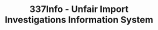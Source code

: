 ---
layout: default
bigquery: https://console.cloud.google.com/bigquery?p=patents-public-data&d=usitc_investigations&page=dataset&project=sheets-management-319211
citation: US International Trade Commission 337Info Unfair Import Investigations Information
  System
contributors: US International Trade Comission
cost: None
description: US International Trade Commission 337Info Unfair Import Investigations
  Information System contains data on investigations done under Section 337. Section
  337 declares the infringement of certain statutory intellectual property rights
  and other forms of unfair competition in import trade to be unlawful practices.
  Most Section 337 investigations involve allegations of patent or registered trademark
  infringement.
documentation: FAQ and tutorial available on the site
last_edit: Mon, 04 Apr 2022 19:10:40 GMT
location: https://pubapps2.usitc.gov/337external/
maintained_by: US International Trade Comission
schema_fields: '[''investigationNo'', ''patentNumbers'', ''reportingRequirements'',
  ''actualEndDateEvidHear'', ''targetDate'', ''copyrightNumbers'', ''teoIdDueDate'',
  ''respondent'', ''currentActiveALJ'', ''scheduledEndDateEvidHear'', ''gcAttorney'',
  ''htsNumbers'', ''dateComplaintFiled'', ''teoProceedingInvolved'', ''cafcAppeals'',
  ''aljAssigned'', ''finalIdOnViolationDue'', ''currentStatus'', ''scheduledStartDateEvidHear'',
  ''publication_number'', ''investigationTermDate'', ''invUnfairAct'', ''finalIdOnViolationIssue'',
  ''id'', ''actualStartDateEvidHear'', ''complainant'', ''dateOfPublicationFrNotice'',
  ''investigationType'', ''patentNumber'', ''startDateMarkmanHearing'', ''teoReliefGranted'',
  ''issueDateOtherNonFinal'', ''teoIdIssueDate'', ''lastUpdated'', ''dateCreated'',
  ''ouiiParticipation'', ''endDateMarkmanHearing'', ''finalDetNoViolation'', ''title'',
  ''trademarkNumbers'', ''ouiiAttorney'', ''internalRemand'', ''docketNo'', ''markmanHearing'',
  ''finalDetViolation'']'
shortname: unfair_import_investigations
tags:
- import
- legal
- trade
timeframe: 2008-2021 (prior to 2008 downloadable as a JSON file)
title: 337Info - Unfair Import Investigations Information System
uuid: 2721f5ec-e599-4890-9265-9706719fc71e
---